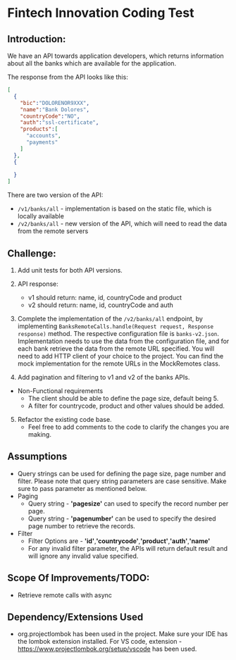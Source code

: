 # Fintech Innovation Coding Test

## Introduction:
We have an API towards application developers, which returns information about all the banks which are available for the application.

The response from the API looks like this:
```json
[
  {
    "bic":"DOLORENOR9XXX",
    "name":"Bank Dolores",
    "countryCode":"NO",
    "auth":"ssl-certificate",
    "products":[
      "accounts",
      "payments"
    ]   
  },
  {
    
  }
]
```
There are two version of the API:

- `/v1/banks/all` - implementation is based on the static file, which is locally available
- `/v2/banks/all` - new version of the API, which will need to read the data from the remote servers

## Challenge:
1. Add unit tests for both API versions.

2. API response:
    - v1 should return: name, id, countryCode and product
    - v2 should return: name, id, countryCode and auth

3. Complete the implementation of the `/v2/banks/all` endpoint, by implementing `BanksRemoteCalls.handle(Request request, Response response)` method.
The respective configuration file is `banks-v2.json`. Implementation needs to use the data from the configuration file,
and for each bank retrieve the data from the remote URL specified. You will need to add HTTP client of your choice to the project. 
You can find the mock implementation for the remote URLs in the MockRemotes class. 

4. Add pagination and filtering to v1 and v2 of the banks APIs.
- Non-Functional requirements
  - The client should be able to define the page size, default being 5.   
  - A filter for countrycode, product and other values should be added.  

5. Refactor the existing code base.
    - Feel free to add comments to the code to clarify the changes you are making.
## Assumptions
- Query strings can be used for defining the page size, page number and filter. Please note that query string parameters are case sensitive. Make sure to pass parameter as mentioned below.
- Paging   
    - Query string - **'pagesize'** can used to specify the record number per page. 
    - Query string - **'pagenumber'** can be used to specify the desired page number to retrieve the records.
- Filter
    - Filter Options are - **'id'**,**'countrycode'**,**'product'**,**'auth'**,**'name'**
    - For any invalid filter parameter, the APIs will return default result and will ignore any invalid value specified.
## Scope Of Improvements/TODO:
- Retrieve remote calls with async
## Dependency/Extensions Used
- org.projectlombok has been used in the project. Make sure your IDE has the lombok extension installed. For VS code, extension - https://www.projectlombok.org/setup/vscode has been used.

